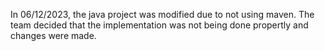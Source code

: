 In 06/12/2023, the java project was modified due to not using maven. The team decided that the implementation was not being done propertly and changes were made.
